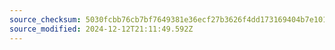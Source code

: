 ```yaml
---
source_checksum: 5030fcbb76cb7bf7649381e36ecf27b3626f4dd173169404b7e1019dcfe057d0
source_modified: 2024-12-12T21:11:49.592Z
---
```


